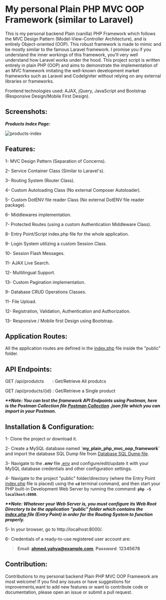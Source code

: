 # My personal Plain PHP MVC OOP Framework (similar to Laravel)
This is my personal backend Plain (vanilla) PHP Framework which follows the MVC Design Pattern (Model-View-Controller Architecture), and is entirely Object-oriented (OOP). This robust framework is made to mimic and be mostly similar to the famous Laravel framework. I promise you if you understand the inner workings of this framework, you'll very well understand how Laravel works under the hood. This project script is written entirely in plain PHP (OOP) and aims to demonstrate the implementation of an MVC framework imitating the well-known development market frameworks such as Laravel and CodeIgniter without relying on any external libraries or frameworks.

Frontend technologies used: AJAX, jQuery, JavaScript and Bootstrap (Responsive Design/Mobile First Design).

## Screenshots:
***Products Index Page:***

![products-index](https://github.com/AhmedYahyaE/my-plain-php-mvc-oop-framework/assets/118033266/3aad01c6-853e-4eaf-8a17-5e4f2a1e8d71)

## Features:
1- MVC Design Pattern (Separation of Concerns).

2- Service Container Class (Similar to Laravel's).

3- Routing System (Router Class).

4- Custom Autoloading Class (No external Composer Autoloader).

5- Custom DotENV file reader Class (No external DotENV file reader package).

6- Middlewares implementation.

7- Protected Routes (using a custom Authentication Middleware Class).

8- Entry Point/Script index.php file for the whole application.

9- Login System utilizing a custom Session Class.

10- Session Flash Messages.

11- AJAX Live Search.

12- Multilingual Support.

13- Custom Pagination implementation.

9- Database CRUD Operations Classes.

11- File Upload.

12- Registration, Validation, Authentication and Authorization.

13- Responsive / Mobile first Design using Bootstrap.

## Application Routes:
All the application routes are defined in the [index.php](public/index.php) file inside the "public" folder.

## API Endpoints:

GET /api/produtcts &nbsp;&nbsp;&nbsp;&nbsp;&nbsp; : Get/Retrieve All produtcs

GET /api/products/{id} : Get/Retrieve a Single product

***\*\*Note: You can test the framework API Endpoints using Postman, here is the Postman Collection file [Postman Collection](<Postman Collection of API Endpoints/My Plain PHP MVC OOP Framework API.postman_collection.json>) .json file which you can import in your Postman.***

## Installation & Configuration:
1- Clone the project or download it.

2- Create a MySQL database named **\`my_plain_php_mvc_oop_framework\`** and import the database SQL Dump file from [Database SQL Dump file](<Database - my_plain_php_mvc_oop_framework/my_plain_php_mvc_oop_framework database - SQL Dump File - PhpMyAdmin Export.sql>).

3- Navigate to the ***.env*** file [.env](.env) and configure/edit/update it with your MySQL database credentials and other configuration settings.

4- Navigate to the project "public" folder/directory (where the Entry Point [index.php](public/index.php) file is placed) using the **`cd`** terminal command, and then start your PHP built-in Development Web Server by running the command: **`php -S localhost:8000`**.

***\*\*Note: Whatever your Web Server is, you must configure its Web Root Directory to be the application "public" folder which contains the [index.php](public/index.php) file (Entry Point) in order for the Routing System to function properly.***

5- In your browser, go to http://localhost:8000/.

6- Credentials of a ready-to-use registered user account are:

> **Email**: **ahmed.yahya@example.com**, **Password**: **12345678**

## Contribution:
Contributions to my personal backend Plain PHP MVC OOP Framework are most welcome! If you find any issues or have suggestions for improvements,want to add new features or want to contribute code or documentation, please open an issue or submit a pull request.
